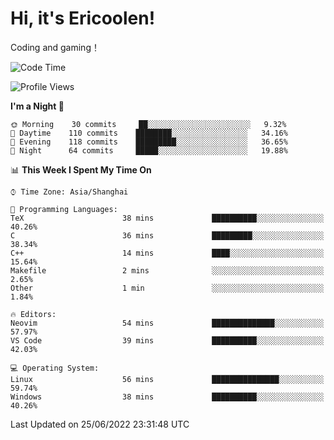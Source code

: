 # Hi, it's Ericoolen!
Coding and gaming！

<!--START_SECTION:waka-->
![Code Time](http://img.shields.io/badge/Code%20Time-319%20hrs%2048%20mins-blue)

![Profile Views](http://img.shields.io/badge/Profile%20Views-0-blue)

**I'm a Night 🦉** 

```text
🌞 Morning    30 commits     ██░░░░░░░░░░░░░░░░░░░░░░░   9.32% 
🌆 Daytime    110 commits    ████████░░░░░░░░░░░░░░░░░   34.16% 
🌃 Evening    118 commits    █████████░░░░░░░░░░░░░░░░   36.65% 
🌙 Night      64 commits     █████░░░░░░░░░░░░░░░░░░░░   19.88%

```


📊 **This Week I Spent My Time On** 

```text
⌚︎ Time Zone: Asia/Shanghai

💬 Programming Languages: 
TeX                      38 mins             ██████████░░░░░░░░░░░░░░░   40.26% 
C                        36 mins             █████████░░░░░░░░░░░░░░░░   38.34% 
C++                      14 mins             ████░░░░░░░░░░░░░░░░░░░░░   15.64% 
Makefile                 2 mins              ░░░░░░░░░░░░░░░░░░░░░░░░░   2.65% 
Other                    1 min               ░░░░░░░░░░░░░░░░░░░░░░░░░   1.84%

🔥 Editors: 
Neovim                   54 mins             ██████████████░░░░░░░░░░░   57.97% 
VS Code                  39 mins             ██████████░░░░░░░░░░░░░░░   42.03%

💻 Operating System: 
Linux                    56 mins             ███████████████░░░░░░░░░░   59.74% 
Windows                  38 mins             ██████████░░░░░░░░░░░░░░░   40.26%

```


 Last Updated on 25/06/2022 23:31:48 UTC
<!--END_SECTION:waka-->

